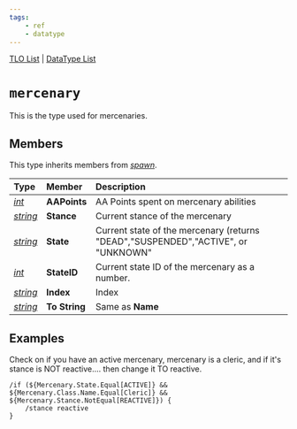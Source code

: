 ```yaml
---
tags:
    - ref
    - datatype
---
```

[TLO List](../top-level-objects/tlo-list.md) | [DataType List](../data-types/datatype-list.md)
# `mercenary`

This is the type used for mercenaries.

## Members

This type inherits members from [_spawn_](datatype-spawn.md).

| **Type** | **Member** | **Description** |
| :--- | :--- | :--- |
| [_int_](datatype-int.md) | **AAPoints** | AA Points spent on mercenary abilities |
| [_string_](datatype-string.md) | **Stance** | Current stance of the mercenary |
| [_string_](datatype-string.md) | **State** | Current state of the mercenary \(returns "DEAD","SUSPENDED","ACTIVE", or "UNKNOWN" |
| [_int_](datatype-int.md) | **StateID** | Current state ID of the mercenary as a number. |
| [_string_](datatype-string.md) | **Index** | Index |
| [_string_](datatype-string.md) | **To String** | Same as **Name** |

## Examples

Check on if you have an active mercenary, mercenary is a cleric, and if it's stance is NOT reactive.... then change it TO reactive.

```text
/if (${Mercenary.State.Equal[ACTIVE]} && ${Mercenary.Class.Name.Equal[Cleric]} && ${Mercenary.Stance.NotEqual[REACTIVE]}) {
    /stance reactive
}
```

